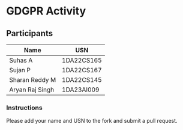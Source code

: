 # GDGPR Activity

## Participants

| Name   | USN        |
|--------|------------|
| Suhas A| 1DA22CS165 |
| Sujan P| 1DA22CS167 |
| Sharan Reddy M| 1DA22CS145|
| Aryan Raj Singh| 1DA23AI009|

### Instructions
Please add your name and USN to the fork and submit a pull request.

